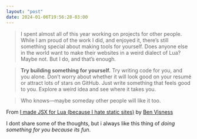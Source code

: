 ```yaml
---
layout: "post"
date: 2024-01-06T19:56:28-03:00
---
```


> I spent almost all of this year working on projects for other people. While I am proud of the work I did, and enjoyed it, there’s still something special about making tools for yourself. Does anyone else in the world want to make their websites in a weird dialect of Lua? Maybe not. But I do, and that’s enough.

> **Try building something for yourself.** Try writing code for you, and you alone. Don’t worry about whether it will look good on your resumé or attract lots of stars on GitHub. Just write something that feels good to you. Explore a weird idea and see where it takes you.

> Who knows—maybe someday other people will like it too.

From [I made JSX for Lua (because I hate static sites)](https://bvisness.me/luax/) by [Ben Visness](https://bvisness.me/)

I dont share some of the thoughts, but i always like this thing of *doing something for you because its fun*.

